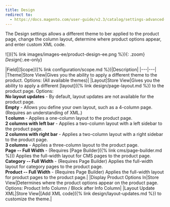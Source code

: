 ```yaml
---
title: Design
redirect to:
  - https://docs.magento.com/user-guide/v2.3/catalog/settings-advanced-design.html
---
```


The Design settings allows a different theme to ber applied to the product page, change the column layout, determine where product options appear, and enter custom XML code.

![]({% link images/images-ee/product-design-ee.png %}){: .zoom}
_Design_{:.ee-only}

|Field|[Scope]({% link configuration/scope.md %})|Description|
|---|---|
|Theme|Store View|Gives you the ability to apply a different theme to the product. Options: (All available themes)|
|<span class="ee-only">Layout</span>|Store View|Gives you the ability to apply a different [layout]({% link design/page-layout.md %}) to the product page. Options: <br/>**No layout updates** - By default, layout updates are not available for the product page. <br/>**Empty** - Allows you define your own layout, such as a 4-column page. (Requires an understanding of XML.) <br/>**1 column** - Applies a one-column layout to the product page. <br/>**2 columns with left bar** - Applies a two-column layout with a left sidebar to the product page. <br/>**2 columns with right bar** - Applies a two-column layout with a right sidebar to the product page. <br/>**3 columns** - Applies a three-column layout to the product page. <br/>**Page -- Full Width** - (Requires [Page Builder]({% link cms/page-builder.md %})) Applies the full-width layout for CMS pages to the product page. <br/>**Category -- Full Width** - (Requires Page Builder) Applies the full-width layout for category pages to the product page. <br/>**Product -- Full Width** - (Requires Page Builder) Applies the full-width layout for product pages to the product page.|
|Display Product Options In|Store View|Determines where the product options appear on the product page. Options: Product Info Column / Block after Info Column|
|Layout Update XML|Store View|[Add XML code]({% link design/layout-updates.md %}) to customize the theme.|
